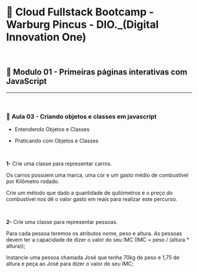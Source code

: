 # 📌 **Cloud Fullstack Bootcamp - Warburg Pincus - DIO._(Digital Innovation One)**

<br>

## 📎 **Modulo 01 - Primeiras páginas interativas com JavaScript**

<hr><br>


### 📖 **Aula 03 - Criando objetos e classes em javascript**
- Entendendo Objetos e Classes

- Praticando com Objetos e Classes

<br>

**1-** Crie uma classe para representar carros. 

Os carros possuem uma marca, uma cor e um gasto médio de combustível por Kilômetro rodado.

Crie um método que dado a quantidade de quilómetros e o preço do combustível nos dê o valor gasto em reais para realizar este percurso.

<br>

**2-** Crie uma classe para representar pessoas.

Para cada pessoa teremos os atributos nome, peso e altura. As pessoas devem ter a capacidade de dizer o valor do seu IMC (IMC = peso / (altura * altura));

Instancie uma pessoa chamada José que tenha 70kg de peso e 1,75 de altura e peça ao José para dizer o valor do seu IMC;